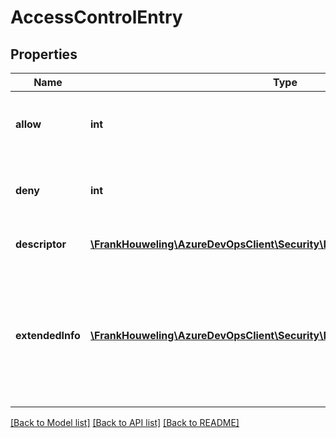 # AccessControlEntry

## Properties
Name | Type | Description | Notes
------------ | ------------- | ------------- | -------------
**allow** | **int** | The set of permission bits that represent the actions that the associated descriptor is allowed to perform. | [optional] 
**deny** | **int** | The set of permission bits that represent the actions that the associated descriptor is not allowed to perform. | [optional] 
**descriptor** | [**\FrankHouweling\AzureDevOpsClient\Security\Model\IdentityDescriptor**](IdentityDescriptor.md) | The descriptor for the user this AccessControlEntry applies to. | [optional] 
**extendedInfo** | [**\FrankHouweling\AzureDevOpsClient\Security\Model\AceExtendedInformation**](AceExtendedInformation.md) | This value, when set, reports the inherited and effective information for the associated descriptor. This value is only set on AccessControlEntries returned by the QueryAccessControlList(s) call when its includeExtendedInfo parameter is set to true. | [optional] 

[[Back to Model list]](../README.md#documentation-for-models) [[Back to API list]](../README.md#documentation-for-api-endpoints) [[Back to README]](../README.md)


